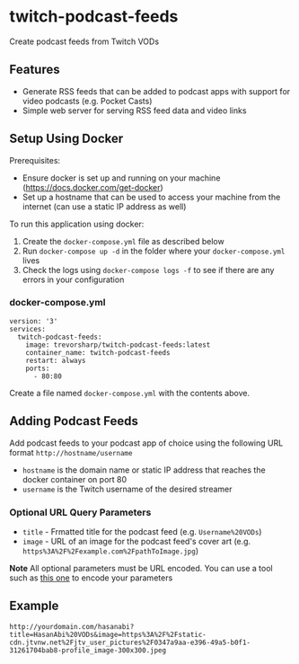 # twitch-podcast-feeds

Create podcast feeds from Twitch VODs

## Features

- Generate RSS feeds that can be added to podcast apps with support for video podcasts (e.g. Pocket Casts)
- Simple web server for serving RSS feed data and video links

## Setup Using Docker

Prerequisites:

- Ensure docker is set up and running on your machine (https://docs.docker.com/get-docker)
- Set up a hostname that can be used to access your machine from the internet (can use a static IP address as well)

To run this application using docker:

1. Create the `docker-compose.yml` file as described below
2. Run `docker-compose up -d` in the folder where your `docker-compose.yml` lives
3. Check the logs using `docker-compose logs -f` to see if there are any errors in your configuration

### docker-compose.yml

```
version: '3'
services:
  twitch-podcast-feeds:
    image: trevorsharp/twitch-podcast-feeds:latest
    container_name: twitch-podcast-feeds
    restart: always
    ports:
      - 80:80
```

Create a file named `docker-compose.yml` with the contents above.

## Adding Podcast Feeds

Add podcast feeds to your podcast app of choice using the following URL format `http://hostname/username`

- `hostname` is the domain name or static IP address that reaches the docker container on port 80
- `username` is the Twitch username of the desired streamer

### Optional URL Query Parameters

- `title` - Frmatted title for the podcast feed (e.g. `Username%20VODs`)
- `image` - URL of an image for the podcast feed's cover art (e.g. `https%3A%2F%2Fexample.com%2FpathToImage.jpg`)

**Note** All optional parameters must be URL encoded. You can use a tool such as [this one](https://www.urlencoder.org) to encode your parameters

## Example

`http://yourdomain.com/hasanabi?title=HasanAbi%20VODs&image=https%3A%2F%2Fstatic-cdn.jtvnw.net%2Fjtv_user_pictures%2F0347a9aa-e396-49a5-b0f1-31261704bab8-profile_image-300x300.jpeg`
